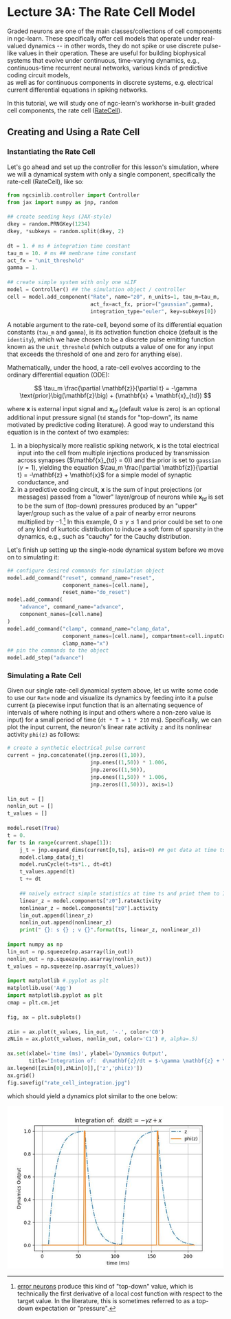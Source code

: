 # Lecture 3A: The Rate Cell Model

Graded neurons are one of the main classes/collections of cell components
in ngc-learn. These specifically offer cell models that operate under real-valued
dynamics -- in other words, they do not spike or use discrete pulse-like
values in their operation. These are useful for building biophysical systems
that evolve under continuous, time-varying dynamics, e.g., continuous-time
recurrent neural networks, various kinds of predictive coding circuit models,   
as well as for continuous components in discrete systems, e.g. electrical
current differential equations in spiking networks.

In this tutorial, we will study one of ngc-learn's workhorse in-built graded
cell components, the rate cell ([RateCell](ngclearn.components.neurons.graded.rateCell)).

## Creating and Using a Rate Cell

### Instantiating the Rate Cell

Let's go ahead and set up the controller for this lesson's simulation,
where we will a dynamical system with only a single component,
specifically the rate-cell (RateCell), like so:

```python
from ngcsimlib.controller import Controller
from jax import numpy as jnp, random

## create seeding keys (JAX-style)
dkey = random.PRNGKey(1234)
dkey, *subkeys = random.split(dkey, 2)

dt = 1. # ms # integration time constant
tau_m = 10. # ms ## membrane time constant
act_fx = "unit_threshold"
gamma = 1.

## create simple system with only one sLIF
model = Controller() ## the simulation object / controller
cell = model.add_component("Rate", name="z0", n_units=1, tau_m=tau_m,
                           act_fx=act_fx, prior=("gaussian",gamma),
                           integration_type="euler", key=subkeys[0])
```

A notable argument to the rate-cell, beyond some of its differential equation
constants (`tau_m` and `gamma`), is its activation function choice (default is
the `identity`), which we have chosen to be a discrete pulse emitting function
known as the `unit_threshold` (which outputs a value of one for any input that
exceeds the threshold of one and zero for anything else).

Mathematically, under the hood, a rate-cell evolves according to the
ordinary differential equation (ODE):

$$
\tau_m \frac{\partial \mathbf{z}}{\partial t} =
-\gamma \text{prior}\big(\mathbf{z}\big) + (\mathbf{x} + \mathbf{x}_{td})
$$

where $\mathbf{x}$ is external input signal and $\mathbf{x}_{td}$ (default
value is zero) is an optional additional input pressure signal (`td` stands for "top-down",
its name motivated by predictive coding literature).
A good way to understand this equation is in the context of two examples:
1. in a biophysically more realistic spiking network, $\mathbf{x}$ is the
total electrical input into the cell from multiple injections produced
by transmission across synapses ($\mathbf{x}_{td} = 0)) and the $\text{prior}$
is set to `gaussian` ($\gamma = 1$), yielding the equation
$\tau_m \frac{\partial \mathbf{z}}{\partial t} = -\mathbf{z} + \mathbf{x}$ for
a simple model of synaptic conductance, and
2. in a predictive coding circuit, $\mathbf{x}$ is the sum of input projections
(or messages) passed from a "lower" layer/group of neurons while $\mathbf{x}_{td}$
is set to be the sum of (top-down) pressures produced by an "upper" layer/group
such as the value of a pair of nearby error neurons multiplied by $-1$.[^1] In
this example, $0 \leq \gamma \leq 1$ and $\text{prior}$ could be set to one
of any kind of kurtotic distribution to induce a soft form of sparsity in
the dynamics, e.g., such as "cauchy" for the Cauchy distribution.

Let's finish up setting up the single-node dynamical system before we move on
to simulating it:

```python
## configure desired commands for simulation object
model.add_command("reset", command_name="reset",
                  component_names=[cell.name],
                  reset_name="do_reset")
model.add_command(
    "advance", command_name="advance",
    component_names=[cell.name]
)
model.add_command("clamp", command_name="clamp_data",
                  component_names=[cell.name], compartment=cell.inputCompartmentName(),
                  clamp_name="x")
## pin the commands to the object
model.add_step("advance")
```

### Simulating a Rate Cell

Given our single rate-cell dynamical system above, let us write some code to use
our `Rate` node and visualize its dynamics by feeding
into it a pulse current (a piecewise input function that is an alternating
sequence of intervals of where nothing is input and others where a non-zero
value is input) for a small period of time (`dt * T = 1 * 210` ms). Specifically,
we can plot the input current, the neuron's linear rate activity `z` and its
nonlinear activity `phi(z)` as follows:

```python
# create a synthetic electrical pulse current
current = jnp.concatenate((jnp.zeros((1,10)),
                           jnp.ones((1,50)) * 1.006,
                           jnp.zeros((1,50)),
                           jnp.ones((1,50)) * 1.006,
                           jnp.zeros((1,50))), axis=1)

lin_out = []
nonlin_out = []
t_values = []

model.reset(True)
t = 0.
for ts in range(current.shape[1]):
    j_t = jnp.expand_dims(current[0,ts], axis=0) ## get data at time ts
    model.clamp_data(j_t)
    model.runCycle(t=ts*1., dt=dt)
    t_values.append(t)
    t += dt

    ## naively extract simple statistics at time ts and print them to I/O
    linear_z = model.components["z0"].rateActivity
    nonlinear_z = model.components["z0"].activity
    lin_out.append(linear_z)
    nonlin_out.append(nonlinear_z)
    print(" {}: s {} ; v {}".format(ts, linear_z, nonlinear_z))

import numpy as np
lin_out = np.squeeze(np.asarray(lin_out))
nonlin_out = np.squeeze(np.asarray(nonlin_out))
t_values = np.squeeze(np.asarray(t_values))

import matplotlib #.pyplot as plt
matplotlib.use('Agg')
import matplotlib.pyplot as plt
cmap = plt.cm.jet

fig, ax = plt.subplots()

zLin = ax.plot(t_values, lin_out, '-.', color='C0')
zNLin = ax.plot(t_values, nonlin_out, color='C1') #, alpha=.5)

ax.set(xlabel='time (ms)', ylabel='Dynamics Output',
       title='Integration of:  d\mathbf{z}/dt = $-\gamma \mathbf{z} + \mathbf{x}$')
ax.legend([zLin[0],zNLin[0]],['z','phi(z)'])
ax.grid()
fig.savefig("rate_cell_integration.jpg")
```

which should yield a dynamics plot similar to the one below:

<img src="../../images/tutorials/neurocog/rate_cell_integration.jpg" width="600" />

<!-- footnotes -->
[^1]: [error neurons](ngclearn.components.neurons.graded.gaussianErrorCell)
produce this kind of "top-down" value, which is technically the first derivative
of a local cost function with respect to the target value. In the literature,
this is sometimes referred to as a top-down expectation or "pressure".
